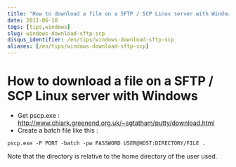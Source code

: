 ```yaml
---
title: "How to download a file on a SFTP / SCP Linux server with Windows"
date: 2011-06-10
tags: [tips,windows]
slug: windows-download-sftp-scp
disqus_identifier: /en/tips/windows-download-sftp-scp
aliases: [/en/tips/windows-download-sftp-scp]
---
```

# How to download a file on a SFTP / SCP Linux server with Windows

*	Get pscp.exe : http://www.chiark.greenend.org.uk/~sgtatham/putty/download.html
*	Create a batch file like this :

```
pscp.exe -P PORT -batch -pw PASSWORD USER@HOST:DIRECTORY/FILE .
```

Note that the directory is relative to the home directory of the user used.






